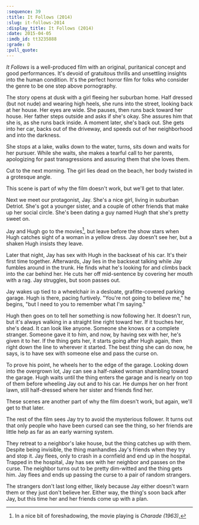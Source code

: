 ```yaml
---
:sequence: 39
:title: It Follows (2014)
:slug: it-follows-2014
:display_title: It Follows (2014)
:date: 2015-04-05
:imdb_id: tt3235888
:grade: D
:pull_quote:
---
```

_It Follows_ is a well-produced film with an original, puritanical concept and good performances. It's devoid of gratuitous thrills and unsettling insights into the human condition. It's the perfect horror film for folks who consider the genre to be one step above pornography.

The story opens at dusk with a girl fleeing her suburban home. Half dressed (but not nude) and wearing high heels, she runs into the street, looking back at her house. Her eyes are wide. She pauses, then runs back toward her house. Her father steps outside and asks if she's okay. She assures him that she is, as she runs back inside. A moment later, she's back out. She gets into her car, backs out of the driveway, and speeds out of her neighborhood and into the darkness.

She stops at a lake, walks down to the water, turns, sits down and waits for her pursuer. While she waits, she makes a tearful call to her parents, apologizing for past transgressions and assuring them that she loves them.

Cut to the next morning. The girl lies dead on the beach, her body twisted in a grotesque angle.

This scene is part of why the film doesn't work, but we'll get to that later.

Next we meet our protagonist, Jay. She's a nice girl, living in suburban Detriot. She's got a younger sister, and a couple of other friends that make up her social circle. She's been dating a guy named Hugh that she's pretty sweet on. 

Jay and Hugh go to the movies[^1], but leave before the show stars when Hugh catches sight of a woman in a yellow dress. Jay doesn't see her, but a shaken Hugh insists they leave.

Later that night, Jay has sex with Hugh in the backseat of his car. It's their first time together. Afterwards, Jay lies in the backseat talking while Jay fumbles around in the trunk. He finds what he's looking for and climbs back into the car behind her. He cuts her off mid-sentence by covering her mouth with a rag. Jay struggles, but soon passes out.

Jay wakes up tied to a wheelchair in a desloate, grafitte-covered parking garage. Hugh is there, pacing furtively. "You're not going to believe me," he begins, "but I need to you to remember what I'm saying."

Hugh then goes on to tell her something is now following her. It doesn't run, but it's always walking in a straight line right toward her. If it touches her, she's dead. It can look like anyone. Someone she knows or a complete stranger. Someone gave it to him, and now, by having sex with her, he's given it to her. If the thing gets her, it starts going after Hugh again, then right down the line to wherever it started. The best thing she can do now, he says, is to have sex with someone else and pass the curse on.

To prove his point, he wheels her to the edge of the garage. Looking down into the overgrown lot, Jay can see a half-naked woman shambling toward the garage. Hugh waits until the thing enters the garage and is nearly on top of them before wheeling Jay out and to his car. He dumps her on her front lawn, still half-dressed where her sister and friends find her.

These scenes are another part of why the film doesn't work, but again, we'll get to that later.

The rest of the film sees Jay try to avoid the mysterious follower. It turns out that only people who have been cursed can see the thing, so her friends are little help as far as an early warning system.

They retreat to a neighbor's lake house, but the thing catches up with them. Despite being invisible, the thing manhandles Jay's friends when they try and stop it. Jay flees, only to crash in a cornfield and end up in the hospital. Trapped in the hospital, Jay has sex with her neighbor and passes on the curse. The neighbor turns out to be pretty dim-witted and the thing gets him. Jay flees and ends up passing the curse to a pair of random strangers.

The strangers don't last long either, likely because Jay either doesn't warn them or they just don't believe her. Either way, the thing's soon back after Jay, but this time her and her friends come up with a plan. 




[^1]: In a nice bit of foreshadowing, the movie playing is _Charade (1963)_, 
